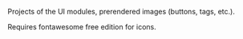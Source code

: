 Projects of the UI modules, prerendered images (buttons, tags, etc.).

Requires fontawesome free edition for icons.
